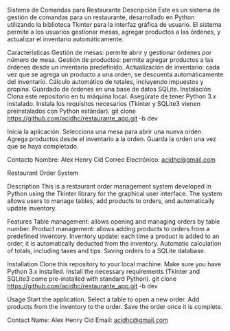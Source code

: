 Sistema de Comandas para Restaurante
Descripción
Este es un sistema de gestión de comandas para un restaurante, desarrollado en Python utilizando la biblioteca Tkinter para la interfaz gráfica de usuario. El sistema permite a los usuarios gestionar mesas, agregar productos a las órdenes, y actualizar el inventario automáticamente.

Características
Gestión de mesas: permite abrir y gestionar órdenes por número de mesa.
Gestión de productos: permite agregar productos a las órdenes desde un inventario predefinido.
Actualización de inventario: cada vez que se agrega un producto a una orden, se descuenta automáticamente del inventario.
Cálculo automático de totales, incluyendo impuestos y propina.
Guardado de órdenes en una base de datos SQLite.
Instalación
Clona este repositorio en tu máquina local.
Asegúrate de tener Python 3.x instalado.
Instala los requisitos necesarios (Tkinter y SQLite3 vienen preinstalados con Python estándar).
git clone https://github.com/acidhc/restaurante_app.git -b dev

Inicia la aplicación. Selecciona una mesa para abrir una nueva orden. Agrega productos desde el inventario a la orden. Guarda la orden una vez que se haya completado.

Contacto Nombre: Alex Henry Cid Correo Electrónico: acidhc@gmail.com

Restaurant Order System

Description This is a restaurant order management system developed in Python using the Tkinter library for the graphical user interface. The system allows users to manage tables, add products to orders, and automatically update inventory.

Features Table management: allows opening and managing orders by table number. Product management: allows adding products to orders from a predefined inventory. Inventory update: each time a product is added to an order, it is automatically deducted from the inventory. Automatic calculation of totals, including taxes and tips. Saving orders to a SQLite database.

Installation Clone this repository to your local machine. Make sure you have Python 3.x installed. Install the necessary requirements (Tkinter and SQLite3 come pre-installed with standard Python). git clone https://github.com/acidhc/restaurante_app.git -b dev

Usage Start the application. Select a table to open a new order. Add products from the inventory to the order. Save the order once it is complete.

Contact Name: Alex Henry Cid Email: acidhc@gmail.com
